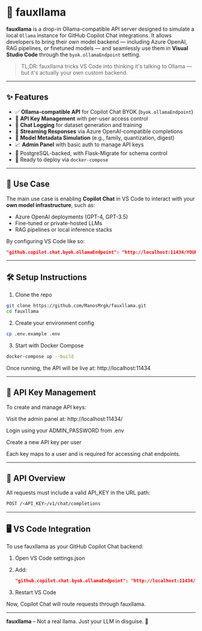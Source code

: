 # 🦙 fauxllama

**fauxllama** is a drop-in Ollama-compatible API server designed to simulate a local `Ollama` instance for GitHub Copilot Chat integrations. It allows developers to bring their own model backend — including Azure OpenAI, RAG pipelines, or finetuned models — and seamlessly use them in **Visual Studio Code** through the `byok.ollamaEndpoint` setting.

> TL;DR: fauxllama tricks VS Code into thinking it's talking to Ollama — but it's actually your own custom backend.

---

## ✨ Features

- ✅ **Ollama-compatible API** for Copilot Chat BYOK (`byok.ollamaEndpoint`)
- 🔐 **API Key Management** with per-user access control
- 💬 **Chat Logging** for dataset generation and training
- 🔁 **Streaming Responses** via Azure OpenAI-compatible completions
- 🧠 **Model Metadata Simulation** (e.g., family, quantization, digest)
- 📈 **Admin Panel** with basic auth to manage API keys
- 🐘 PostgreSQL-backed, with Flask-Migrate for schema control
- 🐳 Ready to deploy via `docker-compose`

---

## 🚀 Use Case

The main use case is enabling **Copilot Chat** in VS Code to interact with your **own model infrastructure**, such as:

- Azure OpenAI deployments (GPT-4, GPT-3.5)
- Fine-tuned or private-hosted LLMs
- RAG pipelines or local inference stacks

By configuring VS Code like so:

```json
"github.copilot.chat.byok.ollamaEndpoint": "http://localhost:11434/YOUR_API_KEY"
```

---

## 🛠️ Setup Instructions

1. Clone the repo
```bash
git clone https://github.com/ManosMrgk/fauxllama.git
cd fauxllama
```
2. Create your environment config
```bash
cp .env.example .env
```
3. Start with Docker Compose
```bash
docker-compose up --build
```

Once running, the API will be live at:
http://localhost:11434

---

## 🔑 API Key Management
To create and manage API keys:

Visit the admin panel at:
http://localhost:11434/

Login using your ADMIN_PASSWORD from .env

Create a new API key per user

Each key maps to a user and is required for accessing chat endpoints.

---

## 📡 API Overview
All requests must include a valid API_KEY in the URL path:

```bash
POST /<API_KEY>/v1/chat/completions
```

---

## 🖥 VS Code Integration
To use fauxllama as your GitHub Copilot Chat backend:

1. Open VS Code settings.json

2. Add:

    ```json
    "github.copilot.chat.byok.ollamaEndpoint": "http://localhost:11434/YOUR_API_KEY"
    ```
3. Restart VS Code

Now, Copilot Chat will route requests through fauxllama.

---
**fauxllama** – Not a real llama. Just your LLM in disguise. 🦙
